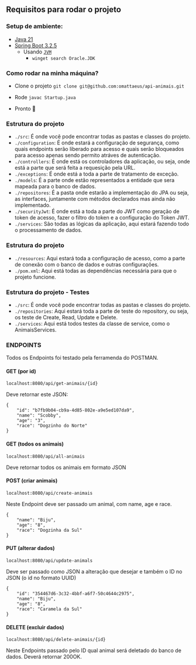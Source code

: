 ## Requisitos para rodar o projeto

### Setup de ambiente:

- [Java 21](https://www.java.com/pt-BR/)
- [Spring Boot 3.2.5](https://spring.io/projects/spring-boot)
  - Usando [`JVM`](https://github.com/nvm-sh/nvm)
    - `winget search Oracle.JDK`
   
### Como rodar na minha máquina?

- Clone o projeto `git clone git@github.com:omattaeus/api-animais.git`
  
- Rode `javac Startup.java`
- Pronto 🎉

### Estrutura do projeto

- `./src`: É onde você pode encontrar todas as pastas e classes do projeto.
- `./configuration`: É onde estará a configuração de segurança, como quais endpoints serão liberado para acesso e quais serão bloqueados para acesso apenas sendo permito atráves de autenticação.
- `./controllers`: É onde está os controladores da aplicação, ou seja, onde está a parte que será feita a requesição pela URL.
- `./exceptions`: É onde está a toda a parte de tratamento de exceção.
- `./models`: É a parte onde estão representados a entidade que sera mapeada para o banco de dados.
- `./repositores`: É a pasta onde estarão a implementação do JPA ou seja, as interfaces, juntamente com métodos declarados mas ainda não implementado.
- `./securityJwt`: É onde está a toda a parte do JWT como geração de token de acesso, fazer o filtro do token e a configuração do Token JWT.
- `./services`: São todas as lógicas da aplicação, aqui estará fazendo todo o processamento de dados.

### Estrutura do projeto

- `./resources`: Aqui estará toda a configuração de acesso, como a parte de conexão com o banco de dados e outras configurações.
- `./pom.xml`: Aqui está todas as dependências necessária para que o projeto funcione.

### Estrutura do projeto - Testes

- `./src`: É onde você pode encontrar todas as pastas e classes do projeto.
- `./repositories`: Aqui estará toda a parte de teste do repository, ou seja, os teste de Create, Read, Update e Delete.
- `./services`: Aqui está todos testes da classe de service, como o AnimaisServices.

### ENDPOINTS
Todos os Endpoints foi testado pela ferramenda do POSTMAN.

#### GET (por id)


  
    localhost:8080/api/get-animais/{id}

Deve retornar este JSON:

    {
        "id": "b7fb9b04-cb9a-4d85-802e-a9e5ed107da9",
        "name": "Scobby",
        "age": "3",
        "race": "Dogzinho do Norte"
    }

#### GET (todos os animais)


  
    localhost:8080/api/all-animais

Deve retornar todos os animais em formato JSON

#### POST (criar animais)


  
    localhost:8080/api/create-animais

Neste Endpoint deve ser passado um animal, com name, age e race.

    {
        "name": "Biju",
        "age": "8",
        "race": "Dogzinha da Sul"
    }

#### PUT (alterar dados)

    localhost:8080/api/update-animals

Deve ser passado como JSON a alteração que desejar e também o ID no JSON (o id no formato UUID)

    {
        "id": "354467d6-3c32-4bbf-a6f7-50c4644c2975",
        "name": "Biju",
        "age": "8",
        "race": "Caramela da Sul"
    }

#### DELETE (excluir dados)

    localhost:8080/api/delete-animais/{id}

Neste Endpoints passado pelo ID qual animal será deletado do banco de dados.
Deverá retornar 200OK.
